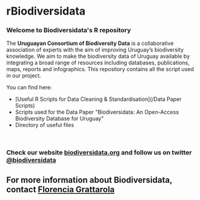 # rBiodiversidata

### Welcome to Biodiversidata's R repository

The **Uruguayan Consortium of Biodiversity Data** is a collaborative association of experts with the aim of improving Uruguay’s biodiversity knowledge.
We aim to  make the biodiversity data of Uruguay available by integrating a broad range of resources including databases, publications, maps, reports and infographics. This repository contains all the script used in our project.

You can find here:
  - [Useful R Scripts for Data Cleaning & Standardisation](/Data Paper Scripts)
  - Scripts used for the Data Paper "Biodiversidata: An Open-Access Biodiversity Database for Uruguay"
  - Directory of useful files


<br>

### Check our website [biodiversidata.org](https://biodiversidata.org/) and follow us on twitter [@biodiversidata](https://twitter.com/biodiversidata)  

## For more information about Biodiversidata, contact [Florencia Grattarola](mailto:flograttarola@gmail.com)
